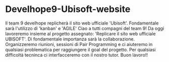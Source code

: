 # Develhope9-Ubisoft-website
Il team 9 develhope replicherà il sito web ufficiale 'Ubisoft'. Fondamentale sarà l'utilizzo di 'kanban' e 'AGILE'
Ciao a tutti compagni del team 9! Da oggi lavoreremo insieme al progetto assegnato: 'Replicare il sito web ufficiale UBISOFT'.
Di fondamentale importanza sarà la collaborazione. Organizzeremo riunioni, sessioni di Pair Programming e ci aiuteremo in qualsiasi problematica per raggiungere il goal del progetto.
Per qualsiasi difficoltà tecninca ci interfacceremo con il nostro tutor. Buon lavoro!!
